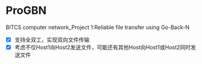 # ProGBN
BITCS computer network_Project 1:Reliable file transfer using Go-Back-N

- [x] 支持全双工，实现双向文件传输
- [x] 考虑不仅Host1向Host2发送文件，可能还有其他Host向Host1或Host2同时发送文件